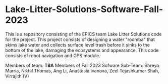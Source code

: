 # Lake-Litter-Solutions-Software-Fall-2023
This is a repository consisting of the EPICS team Lake Litter Solutions code for the project. This project consists of designing a water "roomba" that skims lake water and collects surface level trash before it sinks to the bottom of the lake, damaging the ecosystems and appearance. This code consists of robot navigation and GPS module.

Members of team: **TBA**
Members of Fall 2023 Sofware Sub-Team: Shreya Marria, Nikhil Thomas, Ang Li, Anastasia Ivanova, Zeel Tejashkumar Shah, Virrajith (V)
